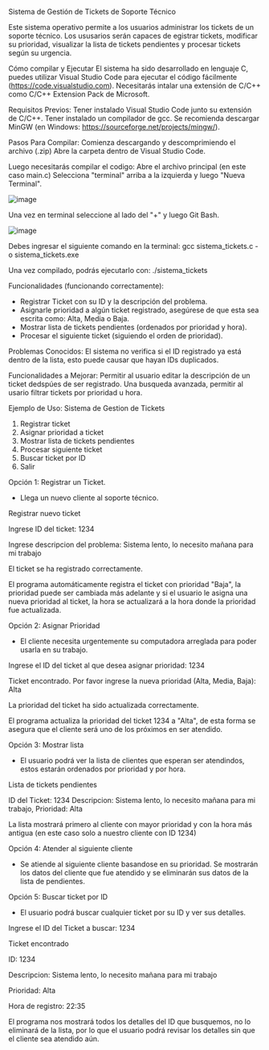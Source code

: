 Sistema de Gestión de Tickets de Soporte Técnico

Este sistema operativo permite a los usuarios administrar los tickets de un soporte técnico. Los ususarios serán capaces de egistrar tickets, modificar su prioridad, visualizar la lista de tickets pendientes y procesar tickets según su urgencia.

Cómo compilar y Ejecutar
El sistema ha sido desarrollado en lenguaje C, puedes utilizar Visual Studio Code para ejecutar el código fácilmente (https://code.visualstudio.com). 
Necesitarás intalar una extensión de C/C++ como C/C++ Extension Pack de Microsoft.

Requisitos Previos:
Tener instalado Visual Studio Code junto su extensión de C/C++.
Tener instalado un compilador de gcc. Se recomienda descargar MinGW (en Windows: https://sourceforge.net/projects/mingw/).

Pasos Para Compilar:
Comienza descargando y descomprimiendo el archivo (.zip)
Abre la carpeta dentro de Visual Studio Code.

Luego necesitarás compilar el codigo:
  Abre el archivo principal (en este caso main.c)
  Selecciona "terminal" arriba a la izquierda y luego "Nueva Terminal".

![image](https://github.com/user-attachments/assets/104b004a-12aa-476a-93d4-466b57edaa20)


  Una vez en terminal seleccione al lado del "+" y luego Git Bash.

![image](https://github.com/user-attachments/assets/f9d1c158-3622-4b3f-8d49-9d9c013b8ccc)


  Debes ingresar el siguiente comando en la terminal: gcc sistema_tickets.c -o sistema_tickets.exe
  
  Una vez compilado, podrás ejecutarlo con: ./sistema_tickets 

Funcionalidades (funcionando correctamente):
- Registrar Ticket con su ID y la descripción del problema.
- Asignarle prioridad a algún ticket registrado, asegúrese de que esta sea escrita como: Alta, Media o Baja.
- Mostrar lista de tickets pendientes (ordenados por prioridad y hora).
- Procesar el siguiente ticket (siguiendo el orden de prioridad).

Problemas Conocidos:
El sistema no verifica si el ID registrado ya está dentro de la lista, esto puede causar que hayan IDs duplicados.

Funcionalidades a Mejorar:
Permitir al usuario editar la descripción de un ticket dedspúes de ser registrado.
Una busqueda avanzada, permitir al usario filtrar tickets por prioridad u hora.

Ejemplo de Uso:
Sistema de Gestion de Tickets

1) Registrar ticket
2) Asignar prioridad a ticket
3) Mostrar lista de tickets pendientes
4) Procesar siguiente ticket
5) Buscar ticket por ID
6) Salir

Opción 1: Registrar un Ticket.
- Llega un nuevo cliente al soporte técnico.

Registrar nuevo ticket 

Ingrese ID del ticket: 1234 

Ingrese descripcion del problema: Sistema lento, lo necesito mañana para mi trabajo

El ticket se ha registrado correctamente.


El programa automáticamente registra el ticket con prioridad "Baja", la prioridad puede ser cambiada más adelante y si el usuario le asigna una nueva prioridad al ticket, la hora se actualizará a la hora donde la prioridad fue actualizada.

Opción 2: Asignar Prioridad
- El cliente necesita urgentemente su computadora arreglada para poder usarla en su trabajo.

Ingrese el ID del ticket al que desea asignar prioridad: 1234

Ticket encontrado. Por favor ingrese la nueva prioridad (Alta, Media, Baja): Alta

La prioridad del ticket ha sido actualizada correctamente.

El programa actualiza la prioridad del ticket 1234 a "Alta", de esta forma se asegura que el cliente será uno de los próximos en ser atendido.

Opción 3: Mostrar lista
- El usuario podrá ver la lista de clientes que esperan ser atendindos, estos estarán ordenados por prioridad y por hora.

Lista de tickets pendientes

ID del Ticket: 1234 Descripcion: Sistema lento, lo necesito mañana para mi trabajo, Prioridad: Alta

La lista mostrará primero al cliente con mayor prioridad y con la hora más antigua (en este caso solo a nuestro cliente con ID 1234)

Opción 4: Atender al siguiente cliente
- Se atiende al siguiente cliente basandose en su prioridad.
Se mostrarán los datos del cliente que fue atendido y se eliminarán sus datos de la lista de pendientes.

Opción 5: Buscar ticket por ID
- El usuario podrá buscar cualquier ticket por su ID y ver sus detalles.

Ingrese el ID del Ticket a buscar: 1234

Ticket encontrado

ID: 1234

Descripcion: Sistema lento, lo necesito mañana para mi trabajo

Prioridad: Alta

Hora de registro: 22:35

El programa nos mostrará todos los detalles del ID que busquemos, no lo eliminará de la lista, por lo que el usuario podrá revisar los detalles sin que el cliente sea atendido aún. 
